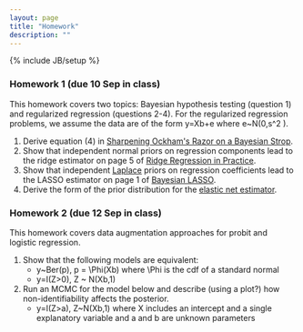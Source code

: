 ```yaml
---
layout: page
title: "Homework"
description: ""
---
```

{% include JB/setup %}


### Homework 1 (due 10 Sep in class)

This homework covers two topics: Bayesian hypothesis testing (question 1) and regularized regression (questions 2-4). For the regularized regression problems, we assume the data are of the form y=Xb+e where e~N(0,s^2 ).

1. Derive equation (4) in [Sharpening Ockham's Razor on a Bayesian Strop]({{BASE_PATH}}/papers/ockham.pdf).
2. Show that independent normal priors on regression components lead to the ridge estimator on page 5 of [Ridge Regression in Practice]({{BASE_PATH}}/papers/Ridge_Regression_in_Practice.pdf).
3. Show that independent [Laplace](http://en.wikipedia.org/wiki/Laplace_distribution) priors on regression coefficients lead to the LASSO estimator on page 1 of [Bayesian LASSO](http://www.stat.ufl.edu/~casella/Papers/Lasso.pdf).
4. Derive the form of the prior distribution for the [elastic net estimator](http://en.wikipedia.org/wiki/Elastic_net_regularization). 

### Homework 2 (due 12 Sep in class)

This homework covers data augmentation approaches for probit and logistic regression.

1. Show that the following models are equivalent:
    - y~Ber(p), p = \Phi(Xb) where \Phi is the cdf of a standard normal
    - y=I(Z>0), Z ~ N(Xb,1)
1. Run an MCMC for the model below and describe (using a plot?) how non-identifiability affects the posterior. 
    - y=I(Z>a), Z~N(Xb,1) where X includes an intercept and a single explanatory variable and a and b are unknown parameters

